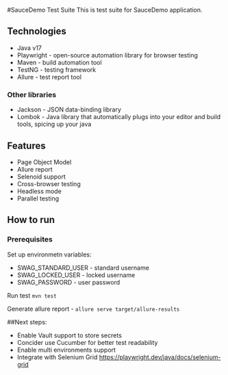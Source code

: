 #SauceDemo Test Suite
This is test suite for SauceDemo application.

## Technologies
 - Java v17
 - Playwright - open-source automation library for browser testing
 - Maven - build automation tool
 - TestNG - testing framework
 - Allure - test report tool

### Other libraries
 - Jackson - JSON data-binding library
 - Lombok - Java library that automatically plugs into your editor and build tools, spicing up your java

## Features
 - Page Object Model
 - Allure report
 - Selenoid support
 - Cross-browser testing
 - Headless mode
 - Parallel testing

## How to run
### Prerequisites
 Set up environmetn variables:
 - SWAG_STANDARD_USER - standard username
 - SWAG_LOCKED_USER - locked username
 - SWAG_PASSWORD - user password

Run test `mvn test`

Generate allure report  - `allure serve target/allure-results`

##Next steps:
- Enable Vault support to store secrets
- Concider use Cucumber for better test readability
- Enable multi environments support
- Integrate with Selenium Grid https://playwright.dev/java/docs/selenium-grid
